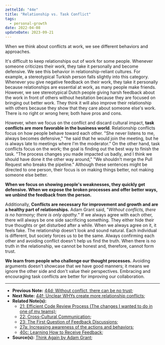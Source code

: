 ```yaml
---
zettelId: "44e"
title: "Relationship vs. Task Conflict"
tags:
  - personal-growth
date: 2022-04-08
updateDate: 2023-09-21
---
```


When we think about conflicts at work, we see different behaviors and approaches.

It's difficult to keep relationships out of work for some people. Whenever someone criticizes their work, they take it personally and become defensive. We see this behavior in relationship-reliant cultures. For example, a stereotypical Turkish person falls slightly into this category. Whenever you give negative feedback on their work, they take it personally because relationships are essential at work, as many people make friends. However, we see stereotypical Dutch people giving harsh feedback about the work in front of others without hesitation because they are focused on bringing out better work. They think it will also improve their relationship with others because they show that they care about someone else's work. There is no right or wrong here; both have pros and cons.

However, when we focus on the conflict and discard cultural impact, **task conflicts are more favorable in the business world**. Relationship conflicts focus on how people behave toward each other. "She never listens to me, always becomes defensive," "he said that he would join the meeting, but he is always late to meetings where I'm the moderator." On the other hand, task conflicts focus on the work; the goal is finding out the best way to finish the task. "The process changes you made impacted us badly, and I think we should have done it the other way around," "We shouldn't merge the Pull Request who breaks the pipeline." Although these sentences might be directed to one person, their focus is on making things better, not making someone else better.

**When we focus on showing people's weaknesses, they quickly get defensive. When we expose the broken processes and offer better ways, we unbind the feedback from the person.**

Additionally, **Conflicts are necessary for improvement and growth and are a healthy part of relationships.** Adam Grant said, "_Without conflicts, there is no harmony; there is only apathy._" If we always agree with each other, there will always be one side sacrificing something. They either hide their true thoughts or get disturbed after a while. When we always agree on it, it feels fake. The relationship doesn't look and sound natural. Each individual is different, but society forces us to be the same. Always confirming each other and avoiding conflict doesn't help us find the truth. When there is no truth in the relationship, we cannot be honest and, therefore, cannot form trust.

**We learn from people who challenge our thought processes.** Avoiding arguments doesn't showcase that we have good manners; it means we ignore the other side and don't value their perspectives. Embracing and encouraging task conflicts are better for improving our collaboration.

---

- **Previous Note:** [44d: Without conflict, there can be no trust](/notes/44d/);
- **Next Note:** [44f: Unclear WHYs create more relationship conflicts](/notes/44f/);
- **Related Note(s):**
  - [21: Efficient Code Review Process (The changes I wanted to do in one of my teams)](/notes/21/);
  - [22: Cross-Cultural Communication](/notes/22/);
  - [23: The First Question of Feedback Discussions](/notes/23/);
  - [27a: Increasing awareness of the actions and behaviors](/notes/27a/);
  - [40c: Learning How to Receive Feedback](/notes/40c/);
- **Source(s):** [Think Again by Adam Grant](/books/think-again-by-adam-grant-book-summary-review-and-notes/);
